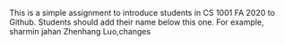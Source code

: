 This is a simple assignment to introduce students in CS 1001 FA 2020 to Github. Students should add their name below this one. For example,
sharmin jahan
Zhenhang Luo,changes
